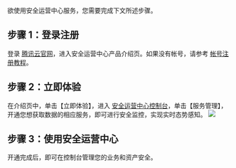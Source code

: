 欲使用安全运营中心服务，您需要完成下文所述步骤。
## 步骤 1：登录注册
登录 [腾讯云官网](https://cloud.tencent.com/)，进入安全运营中心产品介绍页。如果没有帐号，请参考 [帐号注册教程](https://cloud.tencent.com/document/product/378/17985)。

## 步骤 2：立即体验 
在介绍页中，单击【立即体验】，进入 [安全运营中心控制台](https://console.cloud.tencent.com/ssa)，单击【服务管理】，开通您想获取数据的相应服务，即可进行安全监控，实现实时态势感知。
![](https://main.qcloudimg.com/raw/e4acff5be88dac7c3eb7925a9dabb715.png)
## 步骤 3：使用安全运营中心
开通完成后，即可在控制台管理您的业务和资产安全。
